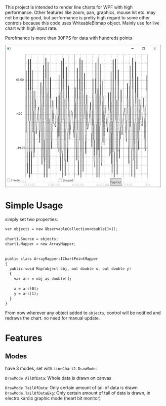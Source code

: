 This project is intended to render line charts for WPF with high performance.
Other features like zoom, pan, graphics, mouse hit etc. may not be quite good, but performance is pretty high regard to some other controls because this code uses WriteableBitmap object.
Mainly use for live chart with high input rate.

Perofmance is more than 30FPS for data with hundreds points

![Screen Shot](screenshot.png?raw=true "Title")

# Simple Usage

simply set two properties:

```
var objects = new ObservableCollection<double[]>();

chart1.Source = objects;
chart1.Mapper = new ArrayMapper;


public class ArrayMapper:IChartPointMapper
{
  public void Map(object obj, out double x, out double y)
  {
    var arr = obj as double[];

    x = arr[0];
    y = arr[1];
  }
}
```
From now wherever any object added to `objects`, control will be notified and redraws the chart. no need for manual update.

# Features

## Modes
have 3 modes, set with `LineChart2.DrawMode`:

`DrawMode.AllOfData`: Whole data is drawn on canvas

`DrawMode.TailOfData`: Only certain amount of tail of data is drawn
`DrawMode.TailOfDataEkg`: Only certain amount of tail of data is drawn, in electro kardio graphic mode (heart bit monitor)


